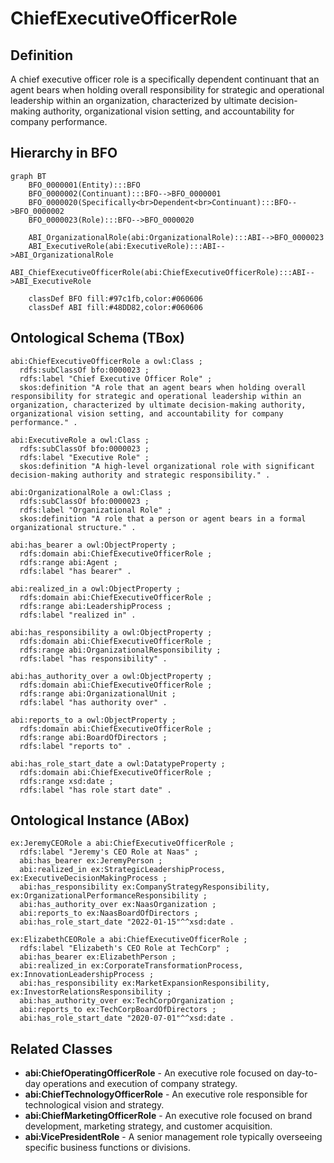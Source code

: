 # ChiefExecutiveOfficerRole

## Definition
A chief executive officer role is a specifically dependent continuant that an agent bears when holding overall responsibility for strategic and operational leadership within an organization, characterized by ultimate decision-making authority, organizational vision setting, and accountability for company performance.

## Hierarchy in BFO
```mermaid
graph BT
    BFO_0000001(Entity):::BFO
    BFO_0000002(Continuant):::BFO-->BFO_0000001
    BFO_0000020(Specifically<br>Dependent<br>Continuant):::BFO-->BFO_0000002
    BFO_0000023(Role):::BFO-->BFO_0000020
    
    ABI_OrganizationalRole(abi:OrganizationalRole):::ABI-->BFO_0000023
    ABI_ExecutiveRole(abi:ExecutiveRole):::ABI-->ABI_OrganizationalRole
    ABI_ChiefExecutiveOfficerRole(abi:ChiefExecutiveOfficerRole):::ABI-->ABI_ExecutiveRole
    
    classDef BFO fill:#97c1fb,color:#060606
    classDef ABI fill:#48DD82,color:#060606
```

## Ontological Schema (TBox)
```turtle
abi:ChiefExecutiveOfficerRole a owl:Class ;
  rdfs:subClassOf bfo:0000023 ;
  rdfs:label "Chief Executive Officer Role" ;
  skos:definition "A role that an agent bears when holding overall responsibility for strategic and operational leadership within an organization, characterized by ultimate decision-making authority, organizational vision setting, and accountability for company performance." .

abi:ExecutiveRole a owl:Class ;
  rdfs:subClassOf bfo:0000023 ;
  rdfs:label "Executive Role" ;
  skos:definition "A high-level organizational role with significant decision-making authority and strategic responsibility." .

abi:OrganizationalRole a owl:Class ;
  rdfs:subClassOf bfo:0000023 ;
  rdfs:label "Organizational Role" ;
  skos:definition "A role that a person or agent bears in a formal organizational structure." .

abi:has_bearer a owl:ObjectProperty ;
  rdfs:domain abi:ChiefExecutiveOfficerRole ;
  rdfs:range abi:Agent ;
  rdfs:label "has bearer" .

abi:realized_in a owl:ObjectProperty ;
  rdfs:domain abi:ChiefExecutiveOfficerRole ;
  rdfs:range abi:LeadershipProcess ;
  rdfs:label "realized in" .

abi:has_responsibility a owl:ObjectProperty ;
  rdfs:domain abi:ChiefExecutiveOfficerRole ;
  rdfs:range abi:OrganizationalResponsibility ;
  rdfs:label "has responsibility" .

abi:has_authority_over a owl:ObjectProperty ;
  rdfs:domain abi:ChiefExecutiveOfficerRole ;
  rdfs:range abi:OrganizationalUnit ;
  rdfs:label "has authority over" .

abi:reports_to a owl:ObjectProperty ;
  rdfs:domain abi:ChiefExecutiveOfficerRole ;
  rdfs:range abi:BoardOfDirectors ;
  rdfs:label "reports to" .

abi:has_role_start_date a owl:DatatypeProperty ;
  rdfs:domain abi:ChiefExecutiveOfficerRole ;
  rdfs:range xsd:date ;
  rdfs:label "has role start date" .
```

## Ontological Instance (ABox)
```turtle
ex:JeremyCEORole a abi:ChiefExecutiveOfficerRole ;
  rdfs:label "Jeremy's CEO Role at Naas" ;
  abi:has_bearer ex:JeremyPerson ;
  abi:realized_in ex:StrategicLeadershipProcess, ex:ExecutiveDecisionMakingProcess ;
  abi:has_responsibility ex:CompanyStrategyResponsibility, ex:OrganizationalPerformanceResponsibility ;
  abi:has_authority_over ex:NaasOrganization ;
  abi:reports_to ex:NaasBoardOfDirectors ;
  abi:has_role_start_date "2022-01-15"^^xsd:date .

ex:ElizabethCEORole a abi:ChiefExecutiveOfficerRole ;
  rdfs:label "Elizabeth's CEO Role at TechCorp" ;
  abi:has_bearer ex:ElizabethPerson ;
  abi:realized_in ex:CorporateTransformationProcess, ex:InnovationLeadershipProcess ;
  abi:has_responsibility ex:MarketExpansionResponsibility, ex:InvestorRelationsResponsibility ;
  abi:has_authority_over ex:TechCorpOrganization ;
  abi:reports_to ex:TechCorpBoardOfDirectors ;
  abi:has_role_start_date "2020-07-01"^^xsd:date .
```

## Related Classes
- **abi:ChiefOperatingOfficerRole** - An executive role focused on day-to-day operations and execution of company strategy.
- **abi:ChiefTechnologyOfficerRole** - An executive role responsible for technological vision and strategy.
- **abi:ChiefMarketingOfficerRole** - An executive role focused on brand development, marketing strategy, and customer acquisition.
- **abi:VicePresidentRole** - A senior management role typically overseeing specific business functions or divisions. 